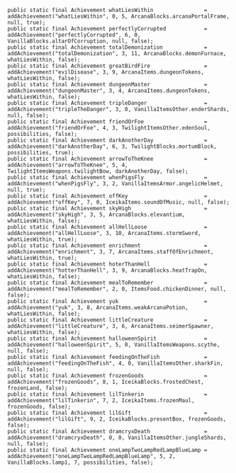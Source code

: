     public static final Achievement whatLiesWithin                = addAchievement("whatLiesWithin", 0, 5, ArcanaBlocks.arcanaPortalFrame, null, true);
    public static final Achievement perfectlyCorrupted            = addAchievement("perfectlyCorrupted", 6, 0, VanillaBlocks.altarOfCorruption, null, false);
    public static final Achievement totalDemonization             = addAchievement("totalDemonization", 3, 11, ArcanaBlocks.demonFurnace, whatLiesWithin, false);
    public static final Achievement greatBirdFire                 = addAchievement("evilDisease", 3, 9, ArcanaItems.dungeonTokens, whatLiesWithin, false);
    public static final Achievement dungeonMaster                 = addAchievement("dungeonMaster", 3, 4, ArcanaItems.dungeonTokens, whatLiesWithin, false);
    public static final Achievement tripleDanger                  = addAchievement("tripleTheDanger", 3, 0, VanillaItemsOther.enderShards, null, false);
    public static final Achievement friendOrFoe                   = addAchievement("friendOrFoe", 4, 3, TwilightItemsOther.edenSoul, possibilities, false);
    public static final Achievement darkAnotherDay                = addAchievement("darkAnotherDay", 6, 3, TwilightBlocks.mortumBlock, possibilities, true);
    public static final Achievement arrowToTheKnee                = addAchievement("arrowToTheKnee", 5, 4, TwilightItemsWeapons.twilightBow, darkAnotherDay, false);
    public static final Achievement whenPigsFly                   = addAchievement("whenPigsFly", 3, 2, VanillaItemsArmor.angelicHelmet, null, true);
    public static final Achievement offKey                        = addAchievement("offKey", 7, 0, IceikaItems.soundOfMusic, null, false);
    public static final Achievement skyHigh                       = addAchievement("skyHigh", 3, 5, ArcanaBlocks.elevantium, whatLiesWithin, false);
    public static final Achievement allHellLoose                  = addAchievement("allHellLoose", 3, 10, ArcanaItems.stormSword, whatLiesWithin, true);
    public static final Achievement enrichment                    = addAchievement("enrichment", 3, 7, ArcanaItems.staffOfEnrichment, whatLiesWithin, true);
    public static final Achievement hoterThanHell                 = addAchievement("hotterThanHell", 3, 9, ArcanaBlocks.heatTrapOn, whatLiesWithin, false);
    public static final Achievement mealToRemember                = addAchievement("mealToRemember", 2, 0, ItemsFood.chickenDinner, null, false);
    public static final Achievement yuk                           = addAchievement("yuk", 3, 8, ArcanaItems.weakArcanaPotion, whatLiesWithin, false);
    public static final Achievement littleCreature                = addAchievement("littleCreature", 3, 6, ArcanaItems.seimerSpawner, whatLiesWithin, false);
    public static final Achievement halloweenSpirit               = addAchievement("halloweenSpirit", 5, 0, VanillaItemsWeapons.scythe, null, false);
    public static final Achievement feedingOnTheFish              = addAchievement("feedingOnTheFish", 4, 0, VanillaItemsOther.sharkFin, null, false);
    public static final Achievement frozenGoods                   = addAchievement("frozenGoods", 8, 1, IceikaBlocks.frostedChest, frozenLand, false);
    public static final Achievement lilTinkerin                   = addAchievement("lilTinkerin", 7, 2, IceikaItems.frozenMaul, frozenGoods, false);
    public static final Achievement lilGift                       = addAchievement("lilGift", 9, 2, IceikaBlocks.presentBox, frozenGoods, false);
    public static final Achievement dramcryxDeath                 = addAchievement("dramcryxDeath", 0, 0, VanillaItemsOther.jungleShards, null, false);
    public static final Achievement oneLampTwoLampRedLampBlueLamp = addAchievement("oneLampTwoLampRedLampBlueLamp", 5, 2, VanillaBlocks.lamp1, 7, possibilities, false);
